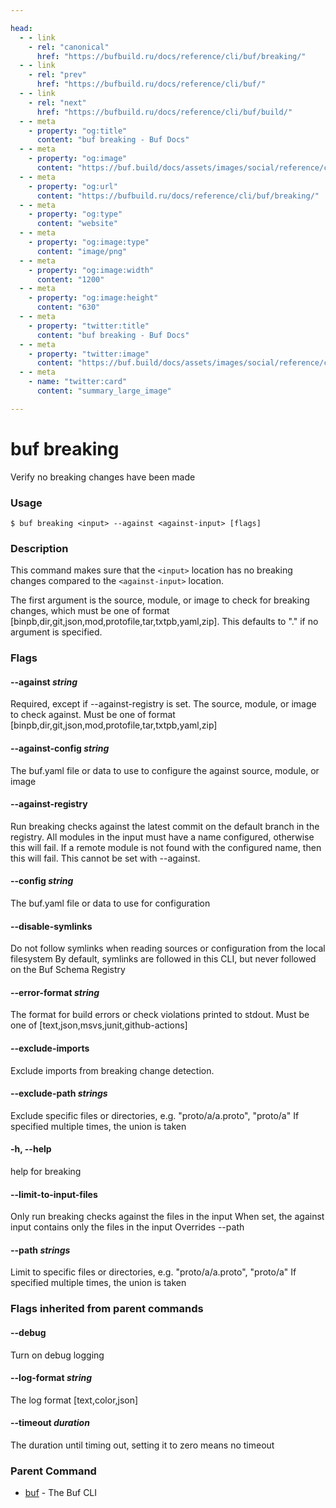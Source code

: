 ```yaml
---

head:
  - - link
    - rel: "canonical"
      href: "https://bufbuild.ru/docs/reference/cli/buf/breaking/"
  - - link
    - rel: "prev"
      href: "https://bufbuild.ru/docs/reference/cli/buf/"
  - - link
    - rel: "next"
      href: "https://bufbuild.ru/docs/reference/cli/buf/build/"
  - - meta
    - property: "og:title"
      content: "buf breaking - Buf Docs"
  - - meta
    - property: "og:image"
      content: "https://buf.build/docs/assets/images/social/reference/cli/buf/breaking.png"
  - - meta
    - property: "og:url"
      content: "https://bufbuild.ru/docs/reference/cli/buf/breaking/"
  - - meta
    - property: "og:type"
      content: "website"
  - - meta
    - property: "og:image:type"
      content: "image/png"
  - - meta
    - property: "og:image:width"
      content: "1200"
  - - meta
    - property: "og:image:height"
      content: "630"
  - - meta
    - property: "twitter:title"
      content: "buf breaking - Buf Docs"
  - - meta
    - property: "twitter:image"
      content: "https://buf.build/docs/assets/images/social/reference/cli/buf/breaking.png"
  - - meta
    - name: "twitter:card"
      content: "summary_large_image"

---
```


# buf breaking

Verify no breaking changes have been made

### Usage

```console
$ buf breaking <input> --against <against-input> [flags]
```

### Description

This command makes sure that the `<input>` location has no breaking changes compared to the `<against-input>` location.

The first argument is the source, module, or image to check for breaking changes, which must be one of format \[binpb,dir,git,json,mod,protofile,tar,txtpb,yaml,zip\]. This defaults to "." if no argument is specified.

### Flags

#### \--against _string_

Required, except if --against-registry is set. The source, module, or image to check against. Must be one of format \[binpb,dir,git,json,mod,protofile,tar,txtpb,yaml,zip\]

#### \--against-config _string_

The buf.yaml file or data to use to configure the against source, module, or image

#### \--against-registry

Run breaking checks against the latest commit on the default branch in the registry. All modules in the input must have a name configured, otherwise this will fail. If a remote module is not found with the configured name, then this will fail. This cannot be set with --against.

#### \--config _string_

The buf.yaml file or data to use for configuration

#### \--disable-symlinks

Do not follow symlinks when reading sources or configuration from the local filesystem By default, symlinks are followed in this CLI, but never followed on the Buf Schema Registry

#### \--error-format _string_

The format for build errors or check violations printed to stdout. Must be one of \[text,json,msvs,junit,github-actions\]

#### \--exclude-imports

Exclude imports from breaking change detection.

#### \--exclude-path _strings_

Exclude specific files or directories, e.g. "proto/a/a.proto", "proto/a" If specified multiple times, the union is taken

#### \-h, --help

help for breaking

#### \--limit-to-input-files

Only run breaking checks against the files in the input When set, the against input contains only the files in the input Overrides --path

#### \--path _strings_

Limit to specific files or directories, e.g. "proto/a/a.proto", "proto/a" If specified multiple times, the union is taken

### Flags inherited from parent commands

#### \--debug

Turn on debug logging

#### \--log-format _string_

The log format \[text,color,json\]

#### \--timeout _duration_

The duration until timing out, setting it to zero means no timeout

### Parent Command

- [buf](../) - The Buf CLI
